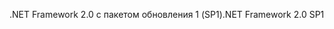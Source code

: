 <span data-ttu-id="b2b66-101">.NET Framework 2.0 с пакетом обновления 1 (SP1)</span><span class="sxs-lookup"><span data-stu-id="b2b66-101">.NET Framework 2.0 SP1</span></span>